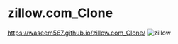 # zillow.com_Clone
https://waseem567.github.io/zillow.com_Clone/
![zillow](https://user-images.githubusercontent.com/90834559/144750128-b1f0cbbe-0a24-40db-99f1-eda2ec98c928.png)
